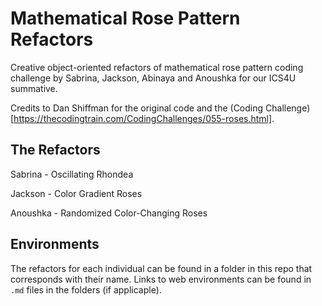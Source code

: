 # Mathematical Rose Pattern Refactors
Creative object-oriented refactors of mathematical rose pattern coding challenge by Sabrina, Jackson, Abinaya and Anoushka for our ICS4U summative.

Credits to Dan Shiffman for the original code and the (Coding Challenge)[https://thecodingtrain.com/CodingChallenges/055-roses.html].

## The Refactors
Sabrina - Oscillating Rhondea

Jackson - Color Gradient Roses

Anoushka - Randomized Color-Changing Roses


## Environments
The refactors for each individual can be found in a folder in this repo that corresponds with their name. Links to web environments can be found in `.md` files in the folders (if applicaple).
